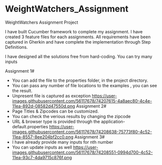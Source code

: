 # WeightWatchers_Assignment
WeightWatchers Assignment Project

I have built Cucumber framework to complete my assignment. I have created 3 feature files for each assignments. All requirements 
have been captured in Gherkin and have complete the implementation through Step Definitions.

I have designed all the solutions free from hard-coding. You can try many inputs

Assignment 1#

* You can add the file to the properties folder, in the project directory. 
* You can pass any number of file locations to the examples , you can see the result.
* Unpresent file is captured as exception
https://user-images.githubusercontent.com/56117678/74207615-4a8aec80-4c4e-11ea-892d-08582d47550d.png
Assignment 2#
* Page Titles & Zipcodes can be customized. 
* You can check the verious results by changing the zipcode
* URL & browser type is provided through the application-default.properties 
https://user-images.githubusercontent.com/56117678/74208638-75773f80-4c52-11ea-8557-8ee204bf2cc0.png
Assignment 3#
* I have already provide many inputs for nth number
* You can update inputs as well
https://user-images.githubusercontent.com/56117678/74208551-0994d700-4c52-11ea-93c7-4da9715c876f.png
